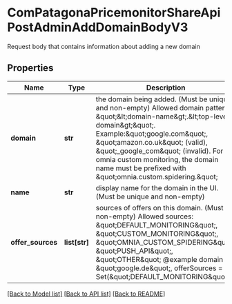 # ComPatagonaPricemonitorShareApiPostAdminAddDomainBodyV3

Request body that contains information about adding a new domain
## Properties
Name | Type | Description | Notes
------------ | ------------- | ------------- | -------------
**domain** | **str** | the domain being added. (Must be unique and non-empty) Allowed domain pattern: \&quot;&amp;lt;domain-name&amp;gt;.&amp;lt;top-level-domain&amp;gt;\&quot;. Example:\&quot;google.com\&quot;, \&quot;amazon.co.uk\&quot; (valid), \&quot;_google_com\&quot; (invalid). For omnia custom monitoring, the domain name must be prefixed with \&quot;omnia.custom.spidering.\&quot; | 
**name** | **str** | display name for the domain in the UI. (Must be unique and non-empty) | 
**offer_sources** | **list[str]** | sources of offers on this domain. (Must be non-empty) Allowed sources: \&quot;DEFAULT_MONITORING\&quot;, \&quot;CUSTOM_MONITORING\&quot;, \&quot;OMNIA_CUSTOM_SPIDERING\&quot;, \&quot;PUSH_API\&quot;, \&quot;OTHER\&quot; @example domain &#x3D; \&quot;google.de\&quot;, offerSources &#x3D; Set(\&quot;DEFAULT_MONITORING\&quot;) | 

[[Back to Model list]](../README.md#documentation-for-models) [[Back to API list]](../README.md#documentation-for-api-endpoints) [[Back to README]](../README.md)


